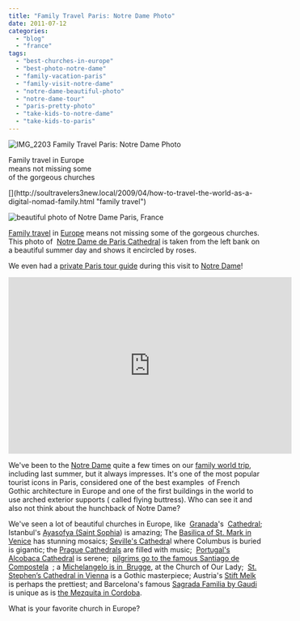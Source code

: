 ```yaml
---
title: "Family Travel Paris: Notre Dame Photo"
date: 2011-07-12
categories: 
  - "blog"
  - "france"
tags: 
  - "best-churches-in-europe"
  - "best-photo-notre-dame"
  - "family-vacation-paris"
  - "family-visit-notre-dame"
  - "notre-dame-beautiful-photo"
  - "notre-dame-tour"
  - "paris-pretty-photo"
  - "take-kids-to-notre-dame"
  - "take-kids-to-paris"
---
```


![IMG_2203](https://pub-ac94b3f306b24c0dba4238943c97f2e1.r2.dev/6a00e5502a9507883301538f2d1f4a970b.jpg) Family Travel Paris: Notre Dame Photo

Family travel in Europe  
means not missing some  
of the gorgeous churches

<!--more-->[](http://soultravelers3new.local/2009/04/how-to-travel-the-world-as-a-digital-nomad-family.html "family travel")

![beautiful photo of Notre Dame Paris, France](https://pub-ac94b3f306b24c0dba4238943c97f2e1.r2.dev/6a00e5502a95078833014e89c889f9970d.jpg)  
  

[Family travel](http://soultravelers3new.local/2009/04/how-to-travel-the-world-as-a-digital-nomad-family.html "family travel") in [Europe](http://soultravelers3new.local/2009/06/-6-month-european-family-road-trip-09.html "road trip europe") means not missing some of the gorgeous churches. This photo of  [Notre Dame de Paris Cathedral](http://en.wikipedia.org/wiki/Notre_Dame_de_Paris "Notre Dame Cathedral") is taken from the left bank on a beautiful summer day and shows it encircled by roses.  
  
We even had a [private Paris tour guide](http://soultravelers3new.local/2011/04/paris-france-travel-guide-by-mozart.html "Paris tour guide") during this visit to [Notre Dame](http://www.notredamedeparis.fr/-English- "visit notre dame")!  
  

<iframe src="http://www.youtube.com/embed/UyqgnJcN5iY?rel=0" frameborder="0" height="349" width="560"></iframe>

  
  
We've been to the [Notre Dame](http://soultravelers3new.local/2006/09/notre-dame-left.html "Visiting Notre Dame ") quite a few times on our [family world trip](http://soultravelers3new.local/2010/09/8-reasons-for-a-family-world-trip-international-vacations-holidays-abroad-longterm-travel-rtw.html "family world trip"), including last summer, but it always impresses. It's one of the most popular tourist icons in Paris, considered one of the best examples  of French Gothic architecture in Europe and one of the first buildings in the world to use arched exterior supports ( called flying buttress). Who can see it and also not think about the hunchback of Notre Dame?  
  
We've seen a lot of beautiful churches in Europe, like  [Granada](http://soultravelers3new.local/2007/03/la-alhambra.html)'s  [Cathedral](http://en.wikipedia.org/wiki/Granada_Cathedral); Istanbul's [Ayasofya (Saint Sophia](http://soultravelers3new.local/2007/07/ayasofya-grand.html)) is amazing; The [Basilica of St. Mark in Venice](http://soultravelers3new.local/2007/05/piazza-san-marc.html#more) has stunning mosaics; [Seville's Cathedra](http://soultravelers3new.local/2007/03/cathedral-colum.html)l where Columbus is buried is gigantic; the [Prague Cathedrals](http://soultravelers3new.local/2007/11/prague-at-night.html) are filled with music;  [Portugal's Alcobaca Cathedral](http://soultravelers3new.local/2008/08/alcobaca.html#more) is serene;  [pilgrims go to the famous Santiago de Compostela](http://soultravelers3new.local/2008/08/santiago-de-com.html?cid=128254188)  ; a [Michelangelo is in  Brugge](http://soultravelers3new.local/2006/09/michelangelo-in.html#more), at the Church of Our Lady;  [St. Stephen’s Cathedral in Vienna](http://soultravelers3new.local/2007/12/finally-vienna.html) is a Gothic masterpiece; Austria's [Stift Melk](http://soultravelers3new.local/2010/09/prettiest-church-in-the-world-melk-abbey-austria-european-golden-beauty-on-danube-in-wine-country-.html "Stift Melk") is perhaps the prettiest; and Barcelona's famous [Sagrada Familia by Gaudi](http://soultravelers3new.local/2007/05/gaudis-sagrada.html#more) is unique as is [the Mezquita in Cordoba](http://soultravelers3new.local/2007/03/la-mezquita.html).  
  
What is your favorite church in Europe?
